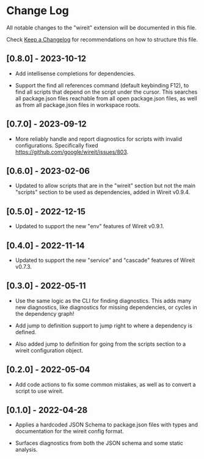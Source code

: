 # Change Log

All notable changes to the "wireit" extension will be documented in this file.

Check [Keep a Changelog](http://keepachangelog.com/) for recommendations on how to structure this file.

<!-- ## Unreleased -->

## [0.8.0] - 2023-10-12

- Add intellisense completions for dependencies.

- Support the find all references command (default keybinding F12), to find all
  scripts that depend on the script under the cursor. This searches all
  package.json files reachable from all open package.json files, as well as from all package.json files in workspace roots.

## [0.7.0] - 2023-09-12

- More reliably handle and report diagnostics for scripts with invalid
  configurations. Specifically fixed https://github.com/google/wireit/issues/803.

## [0.6.0] - 2023-02-06

- Updated to allow scripts that are in the "wireit" section but not the main
  "scripts" section to be used as dependencies, added in Wireit v0.9.4.

## [0.5.0] - 2022-12-15

- Updated to support the new "env" features of Wireit v0.9.1.

## [0.4.0] - 2022-11-14

- Updated to support the new "service" and "cascade" features of Wireit v0.7.3.

## [0.3.0] - 2022-05-11

- Use the same logic as the CLI for finding diagnostics. This adds many new
  diagnostics, like diagnostics for missing dependencies, or cycles in the
  dependency graph!

- Add jump to definition support to jump right to where a dependency is defined.

- Also added jump to definition for going from the scripts section to a wireit
  configuration object.

## [0.2.0] - 2022-05-04

- Add code actions to fix some common mistakes, as well as to convert a script
  to use wireit.

## [0.1.0] - 2022-04-28

- Applies a hardcoded JSON Schema to package.json files with types and
  documentation for the wireit config format.

- Surfaces diagnostics from both the JSON schema and some static analysis.
